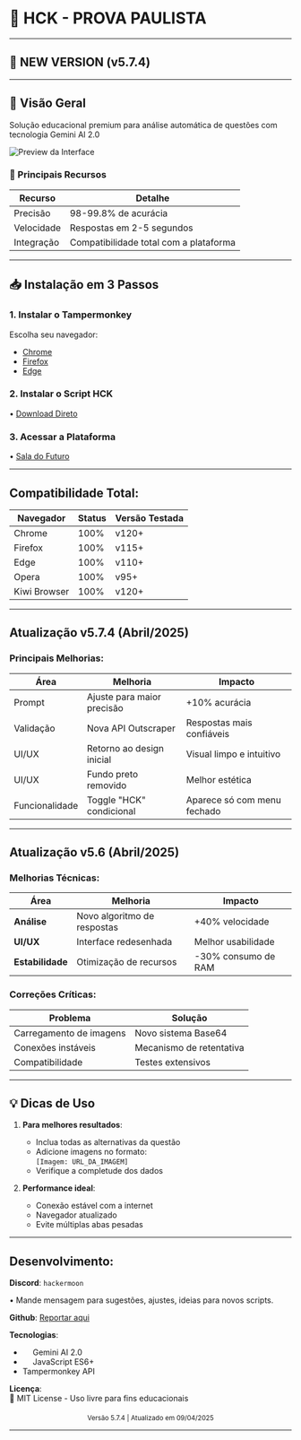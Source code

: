 
# 🚀 HCK - PROVA PAULISTA

---
## 📢 NEW VERSION (v5.7.4)
---

## 📌 Visão Geral
Solução educacional premium para análise automática de questões com tecnologia Gemini AI 2.0

![Preview da Interface](https://cdn.discordapp.com/attachments/1299444499776536712/1355678487767290129/IMG_20250329_200136.jpg?ex=67f25f3a&is=67f10dba&hm=5baf953d855e05b64f70a60c6f6997b4f95d1a91585466b3dfeb587bdff7a02f&)

### 🎯 Principais Recursos
| Recurso | Detalhe |
|---------|---------|
| Precisão | 98-99.8% de acurácia |
| Velocidade | Respostas em 2-5 segundos |
| Integração | Compatibilidade total com a plataforma |

---

## 📥 Instalação em 3 Passos

### 1. Instalar o Tampermonkey
Escolha seu navegador:
- [Chrome](https://chromewebstore.google.com/detail/tampermonkey-legacy/lcmhijbkigalmkeommnijlpobloojgfn?pli=1)
- [Firefox](https://addons.mozilla.org/firefox/addon/tampermonkey/)
- [Edge](https://microsoftedge.microsoft.com/addons/detail/tampermonkey/iikmkjmpaadaobahmlepeloendndfphd)

### 2. Instalar o Script HCK
•  [Download Direto](https://greasyfork.org/pt-BR/scripts/532137-hck-v5-prova-paulista)

### 3. Acessar a Plataforma
•  [Sala do Futuro](https://saladofuturo.educacao.sp.gov.br)

---

## Compatibilidade Total:

| Navegador | Status | Versão Testada |
|-----------|--------|----------------|
| Chrome | 100% | v120+ |
| Firefox | 100% | v115+ |
| Edge | 100% | v110+ |
| Opera | 100% | v95+ |
| Kiwi Browser | 100% | v120+ |

---

## Atualização v5.7.4 (Abril/2025)

### Principais Melhorias:
| Área | Melhoria | Impacto |
|------|----------|---------|
| Prompt | Ajuste para maior precisão | +10% acurácia |
| Validação | Nova API Outscraper | Respostas mais confiáveis |
| UI/UX | Retorno ao design inicial | Visual limpo e intuitivo |
| UI/UX | Fundo preto removido | Melhor estética |
| Funcionalidade | Toggle "HCK" condicional | Aparece só com menu fechado |

---

## Atualização v5.6 (Abril/2025)

### Melhorias Técnicas:
| Área | Melhoria | Impacto |
|------|----------|---------|
| **Análise** | Novo algoritmo de respostas | +40% velocidade |
| **UI/UX** | Interface redesenhada | Melhor usabilidade |
| **Estabilidade** | Otimização de recursos | -30% consumo de RAM |

### Correções Críticas:
| Problema | Solução |
|----------|---------|
| Carregamento de imagens | Novo sistema Base64 |
| Conexões instáveis | Mecanismo de retentativa |
| Compatibilidade | Testes extensivos |

---

## 💡 Dicas de Uso
1. **Para melhores resultados**:
   - Inclua todas as alternativas da questão
   - Adicione imagens no formato:  
     `[Imagem: URL_DA_IMAGEM]`
   - Verifique a completude dos dados

2. **Performance ideal**:
   - Conexão estável com a internet
   - Navegador atualizado
   - Evite múltiplas abas pesadas

---

## Desenvolvimento:

**Discord**: `hackermoon`

• Mande mensagem para sugestões, ajustes, ideias para novos scripts.

**Github**: [Reportar aqui](https://github.com/hackermoon1/sala-do-futuro-script/issues)

**Tecnologias**:
- <img src="https://cdn.jsdelivr.net/gh/devicons/devicon/icons/googlecloud/googlecloud-original.svg" width="14"> Gemini AI 2.0
- <img src="https://cdn.jsdelivr.net/gh/devicons/devicon/icons/javascript/javascript-original.svg" width="14"> JavaScript ES6+
- Tampermonkey API

**Licença**:  
📜 MIT License - Uso livre para fins educacionais

<div align="center" style="margin-top:20px">
  <sub>Versão 5.7.4 | Atualizado em 09/04/2025</sub>
</div>

---
